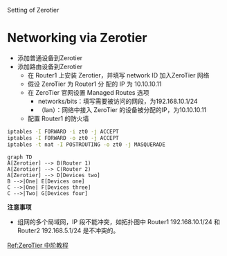 Setting of Zerotier

# Networking via Zerotier 

* 添加普通设备到Zerotier
* 添加路由设备到Zerotier
  * 在 Router1 上安装 Zerotier，并填写 network ID 加入ZeroTier 网络
  * 假设 ZeroTier 为 Router1 分   配的 IP 为 10.10.10.11
  * 在 ZeroTier 官网设置 Managed Routes 选项
    * networks/bits：填写需要被访问的网段，为192.168.10.1/24
    * （lan）：网络中接入 ZeroTier 的设备被分配的IP，为10.10.10.11
  * 配置 Router1 的防火墙

```bash
iptables -I FORWARD -i zt0 -j ACCEPT
iptables -I FORWARD -o zt0 -j ACCEPT
iptables -t nat -I POSTROUTING -o zt0 -j MASQUERADE
```

```mermaid
graph TD
A[Zerotier] --> B(Router 1)
A[Zerotier] --> C(Router 2)
A[Zerotier] --> D[Devices two]
B -->|One| E[Devices one]
C -->|One| F[Devices three]
C -->|Two| G[Devices four]
```

**注意事项**

* 组网的多个局域网，IP 段不能冲突，如拓扑图中 Router1 192.168.10.1/24 和 Router2 192.168.5.1/24 是不冲突的。

[Ref:ZeroTier 中阶教程](https://stray.love/jiao-cheng/zerotier-zhong-jie-jiao-cheng)